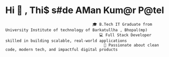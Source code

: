 #                                                                Hi 👋 , Thi$ s#de AMan Kum@r P@tel


                                          🎓 B.Tech IT Graduate from University Institute of technology of Barkatullha , Bhopal(mp)
                                             💻 Full Stack Developer skilled in building scalable, real-world applications
                                               🚀 Passionate about clean code, modern tech, and impactful digital products
<!--
**patelaaman/patelaaman** is a ✨ _special_ ✨ repository because its `README.md` (this file) appears on your GitHub profile.

Here are some ideas to get you started:

- 🔭 I’m currently working on ...
- 🌱 I’m currently learning ...
- 👯 I’m looking to collaborate on ...
- 🤔 I’m looking for help with ...
- 💬 Ask me about ...
- 📫 How to reach me: ...
- 😄 Pronouns: ...
- ⚡ Fun fact: ...
-->

